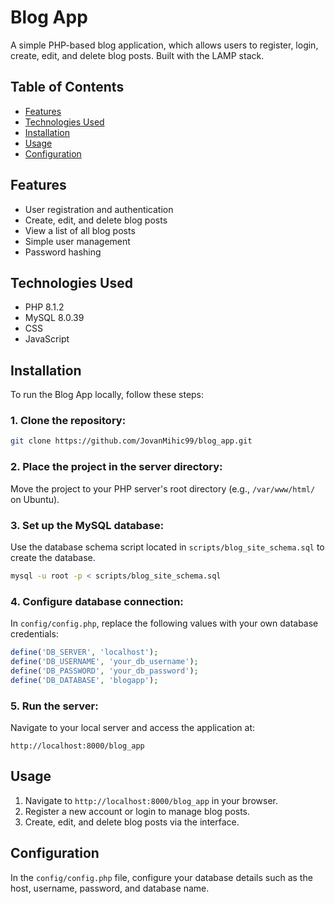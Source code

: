 # Blog App

A simple PHP-based blog application, which allows users to register, login, create, edit, and delete blog posts. Built with the LAMP stack.

## Table of Contents
- [Features](#features)
- [Technologies Used](#technologies-used)
- [Installation](#installation)
- [Usage](#usage)
- [Configuration](#configuration)

## Features
- User registration and authentication
- Create, edit, and delete blog posts
- View a list of all blog posts
- Simple user management
- Password hashing

## Technologies Used
- PHP 8.1.2
- MySQL 8.0.39
- CSS
- JavaScript

## Installation

To run the Blog App locally, follow these steps:

### 1. Clone the repository:
```bash
git clone https://github.com/JovanMihic99/blog_app.git
```

### 2. Place the project in the server directory:
Move the project to your PHP server's root directory (e.g., `/var/www/html/` on Ubuntu).

### 3. Set up the MySQL database:
Use the database schema script located in `scripts/blog_site_schema.sql` to create the database.

```bash
mysql -u root -p < scripts/blog_site_schema.sql
```

### 4. Configure database connection:
In `config/config.php`, replace the following values with your own database credentials:
```php
define('DB_SERVER', 'localhost');
define('DB_USERNAME', 'your_db_username');
define('DB_PASSWORD', 'your_db_password');
define('DB_DATABASE', 'blogapp');
```

### 5. Run the server:
Navigate to your local server and access the application at:
```url
http://localhost:8000/blog_app
```

## Usage
1. Navigate to `http://localhost:8000/blog_app` in your browser.
2. Register a new account or login to manage blog posts.
3. Create, edit, and delete blog posts via the interface.

## Configuration
In the `config/config.php` file, configure your database details such as the host, username, password, and database name.
